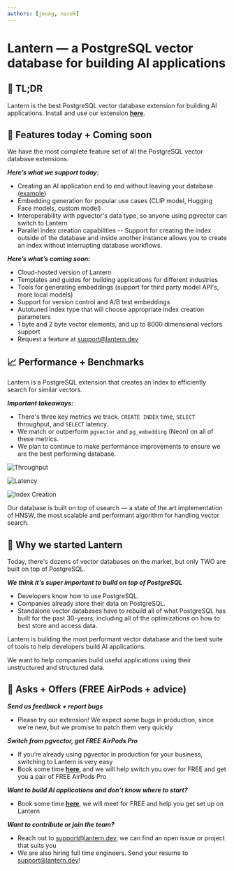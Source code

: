 ```yaml
---
authors: [jeung, narek]
---
```


# Lantern — a PostgreSQL vector database for building AI applications

## 📌 TL;DR

Lantern is the best PostgreSQL vector database extension for building AI applications. Install and use our extension **[here](https://github.com/lanterndata/lantern)**.

## 🚀 Features today + Coming soon

We have the most complete feature set of all the PostgreSQL vector database extensions.

_**Here’s what we support today:**_

- Creating an AI application end to end without leaving your database ([example](https://github.com/ezra-varady/lanterndb-semantic-image-search))
- Embedding generation for popular use cases (CLIP model, Hugging Face models, custom model)
- Interoperability with pgvector's data type, so anyone using pgvector can switch to Lantern
- Parallel index creation capabilities -- Support for creating the index outside of the database and inside another instance allows you to create an index without interrupting database workflows.

_**Here’s what’s coming soon:**_

- Cloud-hosted version of Lantern
- Templates and guides for building applications for different industries
- Tools for generating embeddings (support for third party model API's, more local models)
- Support for version control and A/B test embeddings
- Autotuned index type that will choose appropriate index creation parameters
- 1 byte and 2 byte vector elements, and up to 8000 dimensional vectors support
- Request a feature at support@lantern.dev

## 📈 Performance + Benchmarks

Lantern is a PostgreSQL extension that creates an index to efficiently search for similar vectors.

_**Important takeaways:**_

- There's three key metrics we track. `CREATE INDEX` time, `SELECT` throughput, and `SELECT` latency.
- We match or outperform `pgvector` and `pg_embedding` (Neon) on all of these metrics.
- We plan to continue to make performance improvements to ensure we are the best performing database.

![Throughput](/graphs/throughput.png)

![Latency](/graphs/latency.png)

![Index Creation](/graphs/create.png)

Our database is built on top of usearch — a state of the art implementation of HNSW, the most scalable and performant algorithm for handling vector search.

## 🌱 Why we started Lantern

Today, there's dozens of vector databases on the market, but only TWO are built on top of PostgreSQL.

_**We think it's super important to build on top of PostgreSQL**_

- Developers know how to use PostgreSQL.
- Companies already store their data on PostgreSQL.
- Standalone vector databases have to rebuild all of what PostgreSQL has built for the past 30-years, including all of the optimizations on how to best store and access data.

Lantern is building the most performant vector database and the best suite of tools to help developers build AI applications.

We want to help companies build useful applications using their unstructured and structured data.

## 🎁 Asks + Offers (FREE AirPods + advice)

_**Send us feedback + report bugs**_

- Please try our extension! We expect some bugs in production, since we’re new, but we promise to patch them very quickly

_**Switch from pgvector, get FREE AirPods Pro**_

- If you’re already using pgvector in production for your business, switching to Lantern is very easy
- Book some time **[here](https://calendly.com/narek-lantern/20min)**, and we will help switch you over for FREE and get you a pair of FREE AirPods Pro

_**Want to build AI applications and don’t know where to start?**_

- Book some time **[here](https://calendly.com/narek-lantern/advice-for-building-ai-applications)**, we will meet for FREE and help you get set up on Lantern

_**Want to contribute or join the team?**_

- Reach out to support@lantern.dev, we can find an open issue or project that suits you
- We are also hiring full time engineers. Send your resume to support@lantern.dev!
